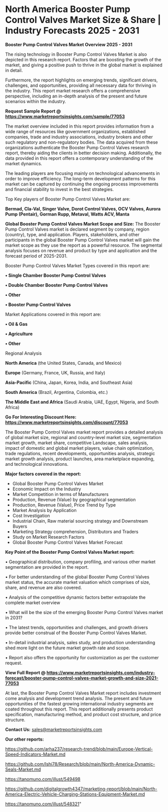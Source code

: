 # North America Booster Pump Control Valves Market Size & Share | Industry Forecasts 2025 - 2031

<Strong> Booster Pump Control Valves Market Overview 2025 - 2031</strong>

The rising technology in Booster Pump Control Valves Market is also depicted in this research report. Factors that are boosting the growth of the market, and giving a positive push to thrive in the global market is explained in detail.

Furthermore, the report highlights on emerging trends, significant drivers, challenges, and opportunities, providing all necessary data for thriving in the industry. This report market research offers a comprehensive perspective, including an in-depth analysis of the present and future scenarios within the industry.

<strong>Request Sample Report @ <a href=https://www.marketreportsinsights.com/sample/77053>https://www.marketreportsinsights.com/sample/77053</a></strong>

The market overview included in this report provides information from a wide range of resources like government organizations, established companies, trade and industry associations, industry brokers and other such regulatory and non-regulatory bodies. The data acquired from these organizations authenticate the Booster Pump Control Valves research report, thereby aiding the clients in better decision making. Additionally, the data provided in this report offers a contemporary understanding of the market dynamics.

The leading players are focusing mainly on technological advancements in order to improve efficiency. The long-term development patterns for this market can be captured by continuing the ongoing process improvements and financial stability to invest in the best strategies.

Top Key players of Booster Pump Control Valves Market are:

<strong>Bermad, Cla-Val, Singer Valve, Dorot Control Valves, OCV Valves, Aurora Pump (Pentair), Gorman Rupp, Metaval, Watts ACV, Manta</strong>

<strong><b>Global Booster Pump Control Valves Market Scope and Size:</b></strong>
The Booster Pump Control Valves market is declared segment by company, region (country), type, and application. Players, stakeholders, and other participants in the global Booster Pump Control Valves market will gain the market scope as they use the report as a powerful resource. The segmental analysis focuses on revenue and product by type and application and the forecast period of 2025-2031.

Booster Pump Control Valves Market Types covered in this report are:

<strong>• Single Chamber Booster Pump Control Valves

• Double Chamber Booster Pump Control Valves

• Other

• Booster Pump Control Valves</strong>

Market Applications covered in this report are:

<strong>• Oil & Gas

• Agriculture

• Other</strong> 

Regional Analysis

<strong>North America</strong> (the United States, Canada, and Mexico)

<strong>Europe</strong> (Germany, France, UK, Russia, and Italy)

<strong>Asia-Pacific</strong> (China, Japan, Korea, India, and Southeast Asia)

<strong>South America</strong> (Brazil, Argentina, Colombia, etc.)

<strong>The Middle East and Africa</strong> (Saudi Arabia, UAE, Egypt, Nigeria, and South Africa)

<strong>Go For Interesting Discount Here: <a href=https://www.marketreportsinsights.com/discount/77053>https://www.marketreportsinsights.com/discount/77053</a></strong>

The Booster Pump Control Valves market report provides a detailed analysis of global market size, regional and country-level market size, segmentation market growth, market share, competitive Landscape, sales analysis, impact of domestic and global market players, value chain optimization, trade regulations, recent developments, opportunities analysis, strategic market growth analysis, product launches, area marketplace expanding, and technological innovations.

<strong><b>Major factors covered in the report:</b></strong>
<ul>
  <li>Global Booster Pump Control Valves Market </li>
  <li>Economic Impact on the Industry</li>
  <li>Market Competition in terms of Manufacturers</li>
  <li>Production, Revenue (Value) by geographical segmentation</li>
  <li>Production, Revenue (Value), Price Trend by Type</li>
  <li>Market Analysis by Application</li>
  <li>Cost Investigation</li>
  <li>Industrial Chain, Raw material sourcing strategy and Downstream Buyers</li>
  <li>Marketing Strategy comprehension, Distributors and Traders</li>
  <li>Study on Market Research Factors</li>
  <li>Global Booster Pump Control Valves Market Forecast</li>
</ul>

<strong><b>Key Point of the Booster Pump Control Valves Market report:</b></strong>

• Geographical distribution, company profiling, and various other market segmentation are provided in the report.

• For better understanding of the global Booster Pump Control Valves market status, the accurate market valuation which comprises of size, share, and revenue are also covered.

• Analysis of the competitive dynamic factors better extrapolate the complete market overview

• What will be the size of the emerging Booster Pump Control Valves market in 2031?

• The latest trends, opportunities and challenges, and growth drivers provide better construal of the Booster Pump Control Valves Market.

• In-detail industrial analysis, sales study, and production understanding shed more light on the future market growth rate and scope.

• Report also offers the opportunity for customization as per the customer request.

<strong><b>View Full Report @ <a href=https://www.marketreportsinsights.com/industry-forecast/booster-pump-control-valves-market-growth-and-size-2021-77053>https://www.marketreportsinsights.com/industry-forecast/booster-pump-control-valves-market-growth-and-size-2021-77053</a></b></strong>


At last, the Booster Pump Control Valves Market report includes investment come analysis and development trend analysis. The present and future opportunities of the fastest growing international industry segments are coated throughout this report. This report additionally presents product specification, manufacturing method, and product cost structure, and price structure.

<strong>Contact Us:</strong>
sales@marketreportsinsights.com

<strong>Our other reports:</strong>

<a href=https://github.com/arha237/research-trend/blob/main/Europe-Vertical-Speed-Indicators-Market.md>https://github.com/arha237/research-trend/blob/main/Europe-Vertical-Speed-Indicators-Market.md</a>

<a href=https://github.com/Ishi78/Research/blob/main/North-America-Dynamic-Seals-Market.md>https://github.com/Ishi78/Research/blob/main/North-America-Dynamic-Seals-Market.md</a>

<a href=https://tanomuno.com/illust/549498>https://tanomuno.com/illust/549498</a>

<a href=https://github.com/digitalgrowth4347/marketing-report/blob/main/North-America-Electric-Vehicle-Charging-Stations-Equipment-Market.md>https://github.com/digitalgrowth4347/marketing-report/blob/main/North-America-Electric-Vehicle-Charging-Stations-Equipment-Market.md</a>

<a href=https://tanomuno.com/illust/548321>https://tanomuno.com/illust/548321</a>"
